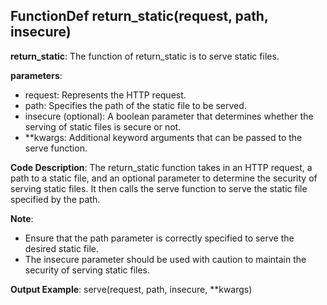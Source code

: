 ## FunctionDef return_static(request, path, insecure)
**return_static**: The function of return_static is to serve static files.

**parameters**:
- request: Represents the HTTP request.
- path: Specifies the path of the static file to be served.
- insecure (optional): A boolean parameter that determines whether the serving of static files is secure or not.
- **kwargs: Additional keyword arguments that can be passed to the serve function.

**Code Description**:
The return_static function takes in an HTTP request, a path to a static file, and an optional parameter to determine the security of serving static files. It then calls the serve function to serve the static file specified by the path.

**Note**:
- Ensure that the path parameter is correctly specified to serve the desired static file.
- The insecure parameter should be used with caution to maintain the security of serving static files.

**Output Example**:
serve(request, path, insecure, **kwargs)
